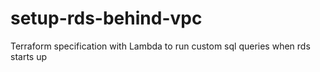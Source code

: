# setup-rds-behind-vpc
Terraform specification with Lambda to run custom sql queries when rds starts up
